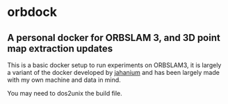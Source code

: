 # orbdock
A personal docker for ORBSLAM 3, and 3D point map extraction updates 
---
This is a basic docker setup to run experiments on ORBSLAM3, it is largely a variant of the docker developed by [jahanium](https://github.com/jahaniam/orbslam3_docker) and has been largely made with my own machine and data in mind.


You may need to dos2unix the build file.
